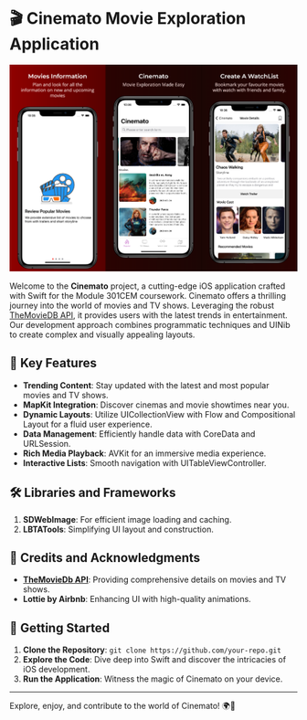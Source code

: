 # 🎬 Cinemato Movie Exploration Application

![Cinemato Banner](banner.png)

Welcome to the **Cinemato** project, a cutting-edge iOS application crafted with Swift for the Module 301CEM coursework. Cinemato offers a thrilling journey into the world of movies and TV shows. Leveraging the robust [TheMovieDB API](https://developers.themoviedb.org/), it provides users with the latest trends in entertainment. Our development approach combines programmatic techniques and UINib to create complex and visually appealing layouts.

## 🌟 Key Features

- **Trending Content**: Stay updated with the latest and most popular movies and TV shows.
- **MapKit Integration**: Discover cinemas and movie showtimes near you.
- **Dynamic Layouts**: Utilize UICollectionView with Flow and Compositional Layout for a fluid user experience.
- **Data Management**: Efficiently handle data with CoreData and URLSession.
- **Rich Media Playback**: AVKit for an immersive media experience.
- **Interactive Lists**: Smooth navigation with UITableViewController.

## 🛠️ Libraries and Frameworks

1. **SDWebImage**: For efficient image loading and caching.
2. **LBTATools**: Simplifying UI layout and construction.

## 🙌 Credits and Acknowledgments

- **[TheMovieDb API](https://developers.themoviedb.org/)**: Providing comprehensive details on movies and TV shows.
- **Lottie by Airbnb**: Enhancing UI with high-quality animations.

## 🚀 Getting Started

1. **Clone the Repository**: `git clone https://github.com/your-repo.git`
2. **Explore the Code**: Dive deep into Swift and discover the intricacies of iOS development.
3. **Run the Application**: Witness the magic of Cinemato on your device.

---

Explore, enjoy, and contribute to the world of Cinemato! 🌍🎥
